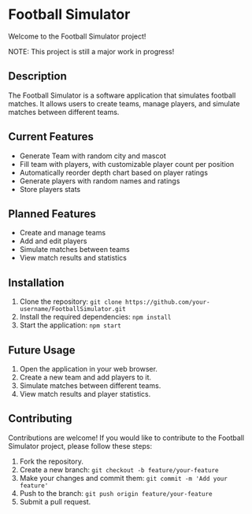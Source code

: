 # Football Simulator

Welcome to the Football Simulator project!

NOTE: This project is still a major work in progress!

## Description

The Football Simulator is a software application that simulates football matches. It allows users to create teams, manage players, and simulate matches between different teams.

## Current Features

- Generate Team with random city and mascot
- Fill team with players, with customizable player count per position
- Automatically reorder depth chart based on player ratings
- Generate players with random names and ratings
- Store players stats

## Planned Features

- Create and manage teams
- Add and edit players
- Simulate matches between teams
- View match results and statistics

## Installation

1. Clone the repository: `git clone https://github.com/your-username/FootballSimulator.git`
2. Install the required dependencies: `npm install`
3. Start the application: `npm start`

## Future Usage

1. Open the application in your web browser.
2. Create a new team and add players to it.
3. Simulate matches between different teams.
4. View match results and player statistics.

## Contributing

Contributions are welcome! If you would like to contribute to the Football Simulator project, please follow these steps:

1. Fork the repository.
2. Create a new branch: `git checkout -b feature/your-feature`
3. Make your changes and commit them: `git commit -m 'Add your feature'`
4. Push to the branch: `git push origin feature/your-feature`
5. Submit a pull request.
